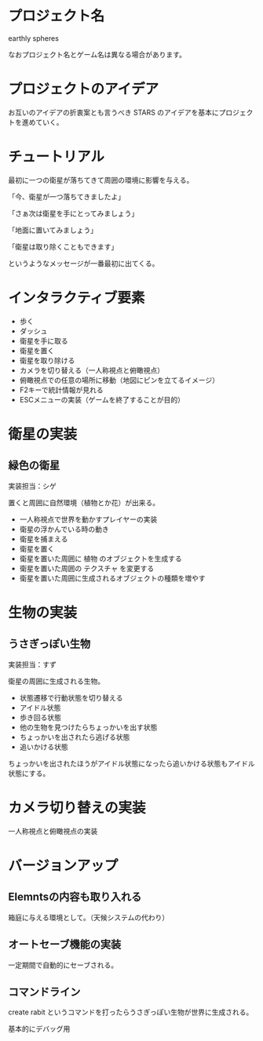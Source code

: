 # プロジェクト名
 
 earthly spheres
 
 なおプロジェクト名とゲーム名は異なる場合があります。
 
# プロジェクトのアイデア
 
 お互いのアイデアの折衷案とも言うべき STARS のアイデアを基本にプロジェクトを進めていく。

# チュートリアル
 
 最初に一つの衛星が落ちてきて周囲の環境に影響を与える。
 
 「今、衛星が一つ落ちてきましたよ」
 
 「さぁ次は衛星を手にとってみましょう」
 
 「地面に置いてみましょう」
 
 「衛星は取り除くこともできます」
 
 というようなメッセージが一番最初に出てくる。

# インタラクティブ要素
 
- 歩く
- ダッシュ
- 衛星を手に取る
- 衛星を置く
- 衛星を取り除ける
- カメラを切り替える（一人称視点と俯瞰視点）
- 俯瞰視点での任意の場所に移動（地図にピンを立てるイメージ）
- F2キーで統計情報が見れる
- ESCメニューの実装（ゲームを終了することが目的）
 
# 衛星の実装
 
## 緑色の衛星

 実装担当：シゲ
 
 置くと周囲に自然環境（植物とか花）が出来る。
 
- 一人称視点で世界を動かすプレイヤーの実装
- 衛星の浮かんでいる時の動き
- 衛星を捕まえる
- 衛星を置く
- 衛星を置いた周囲に 植物 のオブジェクトを生成する
- 衛星を置いた周囲の テクスチャ を変更する
- 衛星を置いた周囲に生成されるオブジェクトの種類を増やす

# 生物の実装
 
## うさぎっぽい生物
 
 実装担当：すず
 
 衛星の周囲に生成される生物。
 
- 状態遷移で行動状態を切り替える
- アイドル状態
- 歩き回る状態
- 他の生物を見つけたらちょっかいを出す状態
- ちょっかいを出されたら逃げる状態
- 追いかける状態

 ちょっかいを出されたほうがアイドル状態になったら追いかける状態もアイドル状態にする。

# カメラ切り替えの実装
 
 一人称視点と俯瞰視点の実装
 
# バージョンアップ
 
## Elemntsの内容も取り入れる
 
 箱庭に与える環境として。（天候システムの代わり）
 
## オートセーブ機能の実装
 
 一定期間で自動的にセーブされる。
 
## コマンドライン
 
 create rabit というコマンドを打ったらうさぎっぽい生物が世界に生成される。
 
 基本的にデバッグ用
 
